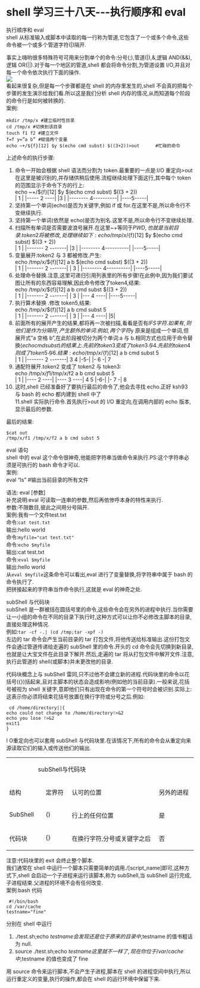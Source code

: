 # shell 学习三十八天---执行顺序和 eval

执行顺序和 eval  
shell 从标准输入或脚本中读取的每一行称为管道,它包含了一个或多个命令,这些命令被一个或多个管道字符(|)隔开.  
 
事实上嗨哟很多特殊符号可用来分割单个的命令:分号(;),管道(|),&,逻辑 AND(&&),逻辑 OR(||).对于每一个地区的管道,shell 都会将命令分割,为管道设置 I/O,并且对每一个命令依次执行下面的操作.  
![](http://img.blog.csdn.net/20150705164346433?watermark/2/text/aHR0cDovL2Jsb2cuY3Nkbi5uZXQv/font/5a6L5L2T/fontsize/400/fill/I0JBQkFCMA==/dissolve/70/gravity/Center)  
看起来很复杂,但是每一个步骤都是在 shell 的内存里发生的,shell 不会真的把每个步骤的发生演示给我们看.所以这是我们分析 shell 内存的情况,从而知道每个阶段的命令行是如何被转换的.  
案例:  

```
mkdir /tmp/x #建立临时性目录  
cd /tmp/x #切换到该目录  
touch f1 f2 #建立文件  
f=f y=”a b” #赋值两个变量  
echo ~+/${f}[12] $y $(echo cmd subst) $((3+2))>out      #忙碌的命令  
```
 
上述命令的执行步骤:  
1. 命令一开始会根据 shell 语法而分割为 token.最重要的一点是:I/O 重定向>out 在这里是被识别的,并存储供稍后使用.流程继续处理下面这行,其中每个 token 的范围显示于命令下方的行上:  
echo ~+/${f}[12] $y $(echo cmd subst) $((3 + 2))   
| 1 | |----- 2 ----| |3 | |-------- 4----------| |----5-----|    
2. 坚持第一个单词(echo)是否为关键字,例如 if 或 for.在这里不是,所以命令行不变继续执行.  
3. 坚持第一个单词(依然是 echo)是否为别名.这里不是,所以命令行不变继续处理.  
4. 扫描所有单词是否需要波浪号展开.在这里~+等同于$PWD,也就是当前目录.token2 将被修改,处理继续如下:  
echo /tmp/x/${f}[12] $y $(echo cmd subst) $((3 + 2))   
| 1 | |------- 2 -------| |3 | |-------- 4----------| |----5-----|   
5. 变量展开:token2 与 3 都被修改.产生:  
echo /tmp/x/${f}[12] a b $(echo cmd subst) $((3 + 2))   
| 1 | |------- 2 -------| | 3 | |-------- 4----------| |----5-----|  
6. 处理命令替换.注意,这里可递归引用列表里的所有步骤!在此例中,因为我们要试图让所有的东西容易理解,因此命令修改了token4,结果:  
echo /tmp/x/${f}[12] a b cmd subst $((3 + 2))   
| 1 | |------- 2 -------| | 3 | |--- 4 ----| |----5-----|  
7. 执行算术替换 .修改 token5,结果:  
echo /tmp/x/${f}[12] a b cmd subst 5   
| 1 | |------- 2 -------| | 3 | |--- 4 ----| |5|   
8. 前面所有的展开产生的结果,都将再一次被扫描,看看是否有$IFS 字符.如果有,则他们是作为分隔符,产生额外的单词.例如,两个字符$y 原来是组成一个单词,但展开式”a 空格 b”,在此阶段被切分为两个单词:a 与 b.相同方式也应用于命令替换$(echo cmd subst)的结果上.先前的 token3 变成了 token3 与 4.先前的 token4 则成了 token5 与 6.结果:  
echo /tmp/x/${f}[12] a b cmd subst 5   
| 1 | |------- 2 -------| 3 4 |-5-| |- 6 -| 7  
9. 通配符展开.token2 变成了 token2 与 token3:  
echo /tmp/x/$f1 /tmp/x/$f2 a b cmd subst 5   
| 1 | |---- 2 ----| |---- 3 ----| 4 5 |-6-| |- 7 -| 8  
10. 这时,shell 已经准备好了要执行最后的命令了,他会去寻找 echo.正好 ksh93 与 bash 的 echo 都内建到 shell 中了  
11.shell 实际执行命令.首先执行>out 的 I/O 重定向,在调用内部的 echo 版本,显示最后的参数.  
 
 
最后的结果:  

```
$cat out  
/tmp/x/f1 /tmp/x/f2 a b cmd subst 5  
```

eval 语句  
shell 中的 eval 这个命令很神奇,他能把字符串当做命令来执行.PS:这个字符串必须是可执行的 bash 命令才可以.    
案例:   
eval “ls” #输出当前目录的所有文件   
 
语法: eval [参数]   
补充说明:eval 可读取一连串的参数,然后再依惨呼本身的特性来执行.  
参数:不限数目,彼此之间用分号隔开.  
案例:我有一个文件test.txt  
命令:```cat test.txt```  
输出:hello world  
命令:```myfile="cat test.txt"```  
命令:```echo $myfile```  
输出:cat test.txt  
命令:```eval $myfile```  
输出:hello world  
从```eval $myfile```这条命令可以看出,eval 进行了变量替换,将字符串中属于 bash 的命令执行了.  
把拼接起来的字符串当作命令执行,这就是 eval 的神奇之处.  
 
subShell 与代码块  
subShell 是一群被括在圆括号里的命令,这些命令会在另外的进程中执行.当你需要让一小组的命令在不同的目录下执行时,这种方式可以让你不必修改主脚本的目录,直接处理这种情况.  
例如:```tar -cf -.| (cd /tmp;tar -xpf -)```  
左边的 tar 命令会产生当前目录的 tar 打包文件,将他传送给标准输出.这份打包文件会通过管道传递给走遍的 subShell 里的命令.开头的 cd 命令会先切换到新目录,也就是让大宝文件在此目录下解开.然后,走遍的 tar 将从打包文件中解开文件.注意,执行此管道的 shell(或脚本)并未更改他的目录.  
 
代码块概念上与 subShell 雷同,只不过他不会建立新的进程.代码块里的命令以花括号({})括起来,且对主脚本的状态会造成影响(例如他的当前目录).一般来说,花括号被视为 shell 关键字,意即他们只有出现在命令的第一个符号时会被识别.实际上:这表示你必须将结束花括号放置在换行字符或分号之后.例如:  

```
 cd /home/directory||{  
echo could not change to /home/directory!>&2  
echo you lose !>&2  
exit1  
}  
```

I O重定向也可以套用 subShell 与代码块里.在该情况下,所有的命令会从重定向来源读取它们的输入或传送他们的输出.  

<table>
<tbody>
<tr>
<td width="568" valign="top" colspan="4">
<p>&nbsp;&nbsp;&nbsp;&nbsp;&nbsp;&nbsp;&nbsp;&nbsp;&nbsp;&nbsp;&nbsp;&nbsp;&nbsp;&nbsp;&nbsp;&nbsp;&nbsp;&nbsp;subShell<span style="font-family:宋体">与代码块</span></p>
</td>
</tr>
<tr>
<td valign="top">
<p>结构</p>
</td>
<td valign="top">
<p>定界符</p>
</td>
<td valign="top">
<p>认可的位置</p>
</td>
<td valign="top">
<p>另外的进程</p>
</td>
</tr>
<tr>
<td valign="top">
<p>SubShell</p>
</td>
<td valign="top">
<p>()</p>
</td>
<td valign="top">
<p>行上的任何位置</p>
</td>
<td valign="top">
<p>是</p>
</td>
</tr>
<tr>
<td valign="top">
<p>代码块</p>
</td>
<td valign="top">
<p>{}</p>
</td>
<td valign="top">
<p>在换行字符<span style="font-family:Times New Roman">,</span><span style="font-family:宋体">分号或关键字之后</span></p>
</td>
<td valign="top">
<p>否</p>
</td>
</tr>
</tbody>
</table>
 
注意:代码块里的 exit 会终止整个脚本.  
我们通常在 shell 中运行一个脚本只需要简单的调用./[script_name]即可,这种方式下,shell 会启动一个子进程来运行该脚本,称为 subShell,当 subShell 运行完成,子进程结束.父进程的环境不会有任何改变.  
案例:bash 代码  

```
 #!/bin/bash  
cd /var/cache  
testname="fine"  
```
 
分别在 shell 中运行  
1.  ./test.sh;echo $testname  会发现还是位于原来的目录中,$testname 的值书粗话为 null.  
2. source ./test.sh;echo $testname 这里就不一样了,现在你位于/var/cache 中,$testname 的值也变成了 fine  
  
用 source 命令来运行脚本,不会产生子进程,脚本在 shell 的进程空间中执行,所以运行重定义的变量,执行的操作,都会在 shell 的运行环境中保留下来.